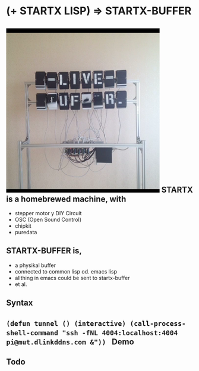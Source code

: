 (+ STARTX LISP) => STARTX-BUFFER
=================================
![foto](media/startx-buffer_probe.png)
STARTX is a homebrewed machine, with
------------------------------------
* stepper motor y DIY Circuit
* OSC (Open Sound Control)
* chipkit 
* puredata 

STARTX-BUFFER is,
-----------------
* a physikal buffer
* connected to common lisp od. emacs lisp
* allthing in emacs could be sent to startx-buffer
* et al.

Syntax
------
`(defun tunnel ()
  (interactive)
  (call-process-shell-command "ssh -fNL 4004:localhost:4004 pi@mut.dlinkddns.com &"))
`
Demo
----

Todo
----

